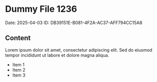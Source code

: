 # Dummy File 1236

Date: 2025-04-03
ID: DB39151E-B081-4F2A-AC37-AFF794CC15A8

## Content

Lorem ipsum dolor sit amet, consectetur adipiscing elit.
Sed do eiusmod tempor incididunt ut labore et dolore magna aliqua.

* Item 1
* Item 2
* Item 3


